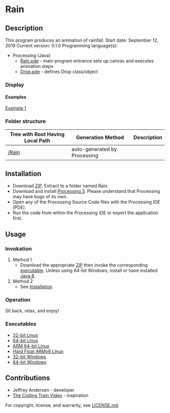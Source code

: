 # Rain

## Description
This program produces an animation of rainfall.
Start date: September 12, 2019
Current version: 0.1.0
Programming language(s):
- Processing (Java)
	- [Rain.pde](Rain.pde) - main program entrance sets up canvas and executes animation steps
	- [Drop.pde](Drop.pde) - defines Drop class/object

### Display
#### Examples
[Example 1](Picture1.png)

### Folder structure
| Tree with Root Having Local Path | Generation Method | Description |
| -------------------------------- | ----------------- | ----------- |
| [/Rain](https://github.com/anderjef/Rain) | auto-generated by Processing | <!-- --> |

## Installation
- Download [ZIP](https://github.com/anderjef/Rain/archive/Rain.zip). Extract to a folder named Rain.
- Download and install [Processing 3](https://processing.org/). Please understand that Processing may have bugs of its own.
- Open any of the Processing Source Code files with the Processing IDE (PDE).
- Run the code from within the Processing IDE or export the application first.

## Usage
### Invokation
1. Method 1
	- Download the appropriate [ZIP](https://github.com/anderjef/Rain/archive/Rain.zip) then invoke the corresponding [executable](#Executables). Unless using 64-bit Windows, install or have installed [Java 8](https://java.com/en/download/).
2. Method 2
	- See [Installation](#Installation).

### Operation
Sit back, relax, and enjoy!

### Executables
- [32-bit Linux](https://github.com/anderjef/Rain/application.linux32/Rain)
- [64-bit Linux](https://github.com/anderjef/Rain/application.linux64/Rain)
- [ARM 64-bit Linux](https://github.com/anderjef/Rain/application.linux-arm64/Rain)
- [Hard Float ARMv6 Linux](https://github.com/anderjef/Rain/application.linux-armv6hf/Rain)
- [32-bit Windows](https://github.com/anderjef/Rain/application.windows32/Rain.exe)
- [64-bit Windows](https://github.com/anderjef/Rain/application.windows64/Rain.exe)

## Contributions
- Jeffrey Andersen - developer
- [The Coding Train Video](https://www.youtube.com/watch?v=KkyIDI6rQJI) - inspiration

For copyright, license, and warranty, see [LICENSE.md](https://github.com/anderjef/Rain/LICENSE.md).